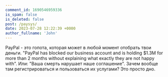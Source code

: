 ```yaml
---
comment_id: 1690546959336
is_spam: false
is_deleted: false
post: /paysys/
date: 2023-07-28 12:22:39 +0000
author_fullname: 'John'
---
```


PayPal - это гопота, которая может в любой момент отобрать твои деньги. "PayPal has blocked our business account and is holding $1.3M for more than 2 months without explaining what exactly they are not happy with". Или: "Ваша смерть нарушает наше соглашение". Зачем вообще там регистрироваться и пользоваться их услугами? Это просто дно.

